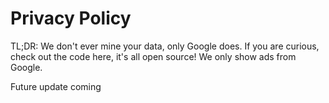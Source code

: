 # Privacy Policy


TL;DR: We don't ever mine your data, only Google does. If you are curious, check out the code here, it's all open source! We only show ads from Google.

Future update coming

